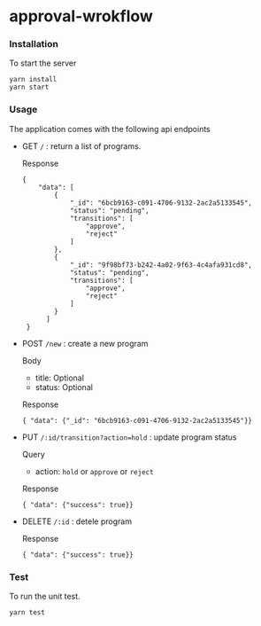 # approval-wrokflow

### Installation

To start the server

```
yarn install
yarn start
```

### Usage

The application comes with the following api endpoints

- GET `/` : return a list of programs.

  Response
  ```
  {
      "data": [
          {
              "_id": "6bcb9163-c091-4706-9132-2ac2a5133545",
              "status": "pending",
              "transitions": [
                  "approve",
                  "reject"
              ]
          },
          {
              "_id": "9f98bf73-b242-4a02-9f63-4c4afa931cd8",
              "status": "pending",
              "transitions": [
                  "approve",
                  "reject"
              ]
          }
        ]
   }
  ```

- POST `/new` : create a new program
  
  Body 
  - title: Optional
  - status: Optional

  Response
  ```
  { "data": {"_id": "6bcb9163-c091-4706-9132-2ac2a5133545"}}
  ```
  
- PUT `/:id/transition?action=hold` : update program status
  
  Query 
  - action: `hold` or `approve` or `reject`

  Response
  ```
  { "data": {"success": true}}
  ```
  
- DELETE `/:id` : detele program

  Response
  ```
  { "data": {"success": true}}
  ```

### Test

To run the unit test.

```
yarn test
```


